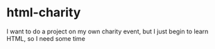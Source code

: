 # html-charity
I want to do a project on my own charity event, but I just begin to learn HTML, so I need some time
